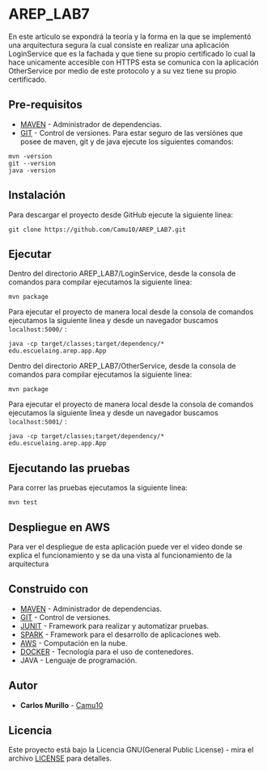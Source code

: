 # AREP_LAB7
En este artículo se expondrá la teoría y la forma en la que se implementó una arquitectura segura la cual consiste en realizar una aplicación LoginService que es la fachada y que tiene su propio certificado lo cual la hace unicamente accesible con HTTPS esta se comunica con la aplicación OtherService por medio de este protocolo y a su vez tiene su propio certificado.

## Pre-requisitos
* [MAVEN](https://maven.apache.org/) - Administrador de dependencias.
* [GIT](https://git-scm.com/) - Control de versiones.
Para estar seguro de las versiónes que posee de maven, git y de java ejecute los siguientes comandos:
```
mvn -version  
git --version  
java -version  
```
## Instalación 
Para descargar el proyecto desde GitHub ejecute la siguiente linea:
```
git clone https://github.com/Camu10/AREP_LAB7.git
```

## Ejecutar
Dentro del directorio AREP_LAB7/LoginService, desde la consola de comandos para compilar ejecutamos la siguiente linea:
```
mvn package
```
Para ejecutar el proyecto de manera local desde la consola de comandos ejecutamos la siguiente linea y desde un navegador buscamos `localhost:5000/` :
```
java -cp target/classes;target/dependency/* edu.escuelaing.arep.app.App
```

Dentro del directorio AREP_LAB7/OtherService, desde la consola de comandos para compilar ejecutamos la siguiente linea:
```
mvn package
```
Para ejecutar el proyecto de manera local desde la consola de comandos ejecutamos la siguiente linea y desde un navegador buscamos `localhost:5001/` :
```
java -cp target/classes;target/dependency/* edu.escuelaing.arep.app.App
```

## Ejecutando las pruebas
Para correr las pruebas ejecutamos la siguiente linea:
```
mvn test
```
## Despliegue en AWS
Para ver el despliegue de esta aplicación puede ver el video donde se explica el funcionamiento y se da una vista al funcionamiento de la arquitectura 

## Construido con
* [MAVEN](https://maven.apache.org/) - Administrador de dependencias.
* [GIT](https://git-scm.com/) - Control de versiones.
* [JUNIT](https://junit.org/junit5/) - Framework para realizar y automatizar pruebas.
* [SPARK](http://sparkjava.com/) - Framework para el desarrollo de aplicaciones web.
* [AWS](https://aws.amazon.com/es/console/) - Computación en la nube.
* [DOCKER](https://www.docker.com/) - Tecnología para el uso de contenedores.
* JAVA - Lenguaje de programación.

## Autor
* **Carlos Murillo** - [Camu10](https://github.com/Camu10)

## Licencia
Este proyecto está bajo la Licencia GNU(General Public License) - mira el archivo [LICENSE](LICENSE) para detalles.
